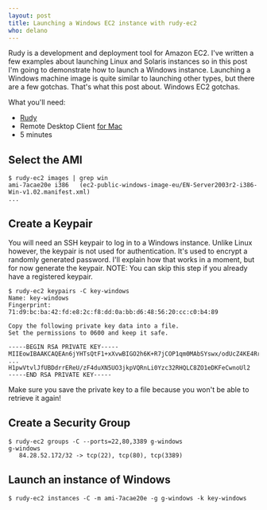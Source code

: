 ```yaml
---
layout: post
title: Launching a Windows EC2 instance with rudy-ec2
who: delano
---
```


Rudy is a development and deployment tool for Amazon EC2. I've written a few examples about launching Linux and Solaris instances so in this post I'm going to demonstrate how to launch a Windows instance. Launching a Windows machine image is quite similar to launching other types, but there are a few gotchas. That's what this post about. Windows EC2 gotchas. 

What you'll need:

* [Rudy](http://wiki.github.com/solutious/rudy/getting-started)
* Remote Desktop Client [for Mac](http://www.microsoft.com/mac/products/remote-desktop/default.mspx)
* 5 minutes


## Select the AMI

    $ rudy-ec2 images | grep win
    ami-7acae20e i386   (ec2-public-windows-image-eu/EN-Server2003r2-i386-Win-v1.02.manifest.xml)
    ...

## Create a Keypair

You will need an SSH keypair to log in to a Windows instance. Unlike Linux however, the keypair is not used for authentication. It's used to encrypt a randomly generated password. I'll explain how that works in a moment, but for now generate the keypair. NOTE: You can skip this step if you already have a registered keypair. 

    $ rudy-ec2 keypairs -C key-windows
    Name: key-windows
    Fingerprint: 71:d9:bc:ba:42:fd:e8:2c:f8:dd:0a:bb:d6:48:56:20:cc:c0:b4:89
    
    Copy the following private key data into a file.
    Set the permissions to 0600 and keep it safe.
    
    -----BEGIN RSA PRIVATE KEY-----
    MIIEowIBAAKCAQEAn6jYHTsQtF1+xXvwBIGO2h6K+R7jCOP1qm0MAbSYswx/odUcZ4KE4RrAbDrZ
    ...
    H1pwVtvlJfUBDdrrEReU/zF4duXN5UO3jkpVQRnLi0Yzc32RHQLC8ZO1eDKFeCwnoUl2
    -----END RSA PRIVATE KEY-----
    

Make sure you save the private key to a file because you won't be able to retrieve it again! 

## Create a Security Group

    $ rudy-ec2 groups -C --ports=22,80,3389 g-windows
    g-windows 
       84.28.52.172/32 -> tcp(22), tcp(80), tcp(3389)


## Launch an instance of Windows
    $ rudy-ec2 instances -C -m ami-7acae20e -g g-windows -k key-windows


